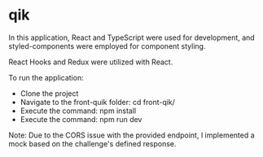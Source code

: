 # qik
In this application, React and TypeScript were used for development, and styled-components were employed for component styling.

React Hooks and Redux were utilized with React.

To run the application:
- Clone the project
- Navigate to the front-quik folder: cd front-qik/
- Execute the command: npm install
- Execute the command: npm run dev


Note: Due to the CORS issue with the provided endpoint, I implemented a mock based on the challenge's defined response.